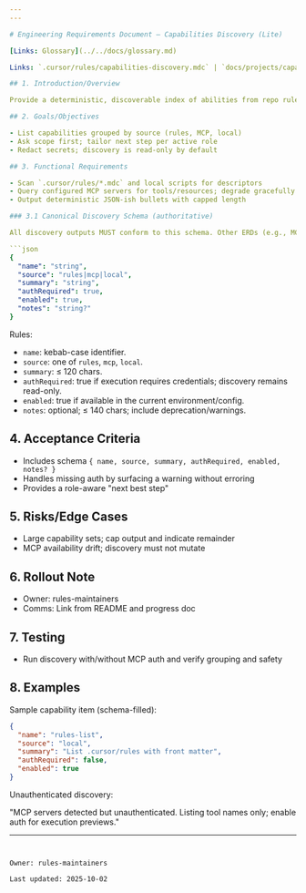 ```yaml
---
---

# Engineering Requirements Document — Capabilities Discovery (Lite)

[Links: Glossary](../../docs/glossary.md)

Links: `.cursor/rules/capabilities-discovery.mdc` | `docs/projects/capabilities-discovery/tasks.md` | `docs/projects/split-progress/erd.md`

## 1. Introduction/Overview

Provide a deterministic, discoverable index of abilities from repo rules, MCP servers, and local scripts.

## 2. Goals/Objectives

- List capabilities grouped by source (rules, MCP, local)
- Ask scope first; tailor next step per active role
- Redact secrets; discovery is read-only by default

## 3. Functional Requirements

- Scan `.cursor/rules/*.mdc` and local scripts for descriptors
- Query configured MCP servers for tools/resources; degrade gracefully if unauthenticated
- Output deterministic JSON-ish bullets with capped length

### 3.1 Canonical Discovery Schema (authoritative)

All discovery outputs MUST conform to this schema. Other ERDs (e.g., MCP Synergy) MUST reference this section and not redefine fields.

```json
{
  "name": "string",
  "source": "rules|mcp|local",
  "summary": "string",
  "authRequired": true,
  "enabled": true,
  "notes": "string?"
}
```

Rules:

- `name`: kebab-case identifier.
- `source`: one of `rules`, `mcp`, `local`.
- `summary`: ≤ 120 chars.
- `authRequired`: true if execution requires credentials; discovery remains read-only.
- `enabled`: true if available in the current environment/config.
- `notes`: optional; ≤ 140 chars; include deprecation/warnings.

## 4. Acceptance Criteria

- Includes schema `{ name, source, summary, authRequired, enabled, notes? }`
- Handles missing auth by surfacing a warning without erroring
- Provides a role-aware "next best step"

## 5. Risks/Edge Cases

- Large capability sets; cap output and indicate remainder
- MCP availability drift; discovery must not mutate

## 6. Rollout Note

- Owner: rules-maintainers
- Comms: Link from README and progress doc

## 7. Testing

- Run discovery with/without MCP auth and verify grouping and safety

## 8. Examples

Sample capability item (schema-filled):

```json
{
  "name": "rules-list",
  "source": "local",
  "summary": "List .cursor/rules with front matter",
  "authRequired": false,
  "enabled": true
}
```

Unauthenticated discovery:

"MCP servers detected but unauthenticated. Listing tool names only; enable auth for execution previews."

---
```


Owner: rules-maintainers

Last updated: 2025-10-02

